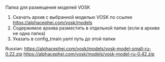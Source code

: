 Папка для размещения моделей VOSK

1. Скачать архив с выбранной моделью VOSK по ссылке https://alphacephei.com/vosk/models
2. Содержимое архива разместить в отдельной папке (если в архиве не одна папка)
3. Указать в config_tmain.yaml путь до этой папки

Russian:
https://alphacephei.com/vosk/models/vosk-model-small-ru-0.22.zip
https://alphacephei.com/vosk/models/vosk-model-ru-0.42.zip